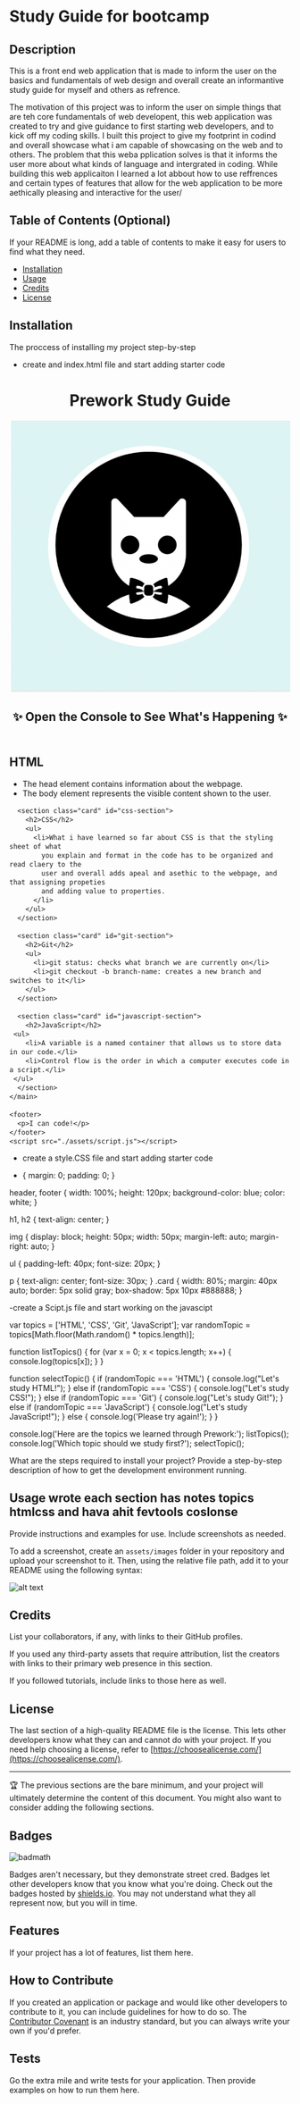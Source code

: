 # Study Guide for bootcamp
## Description

This is a front end web application that is made to inform the user on the basics and fundamentals of web design and overall create an 
informantive study guide for myself and others as refrence.

The motivation of this project was to inform the user on simple things that are teh core fundamentals of web developent, this web application
was created to try and give guidance to first starting web developers, and to kick off my coding skills.
I built this project to give my footprint in codind and overall showcase what i am capable of showcasing on the web and to others.
The problem that this weba pplication solves is that it informs the user more about what kinds of language and intergrated in coding.
While building this web applicaiton I learned a lot abbout how to use reffrences and certain types of features that allow for the 
web application to be more aethically pleasing and interactive for the user/

## Table of Contents (Optional)

If your README is long, add a table of contents to make it easy for users to find what they need.

- [Installation](#installation)
- [Usage](#usage)
- [Credits](#credits)
- [License](#license)

## Installation

The proccess of installing my project step-by-step


- create and index.html file and start adding starter code
<!DOCTYPE html>
<html lang="en">
  <head>
    <meta charset="UTF-8" />
    <meta http-equiv="X-UA-Compatible" content="IE=edge" />
    <meta name="viewport" content="width=device-width, initial-scale=1.0" />
    <link rel="stylesheet" href="./assets/style.css">
    <title>Prework Study Guide</title>
  </head>
  <body>
    <header id="header">
      <h1>Prework Study Guide</h1>
      <img src="./assets/bowtie-cat.png" alt="Profile image of cat wearing a bow tie." />
      <h2>✨ Open the Console to See What's Happening ✨</h2>
    </header>
    <main>
      <section class="card" id="html-section">
        <h2>HTML</h2>
        <ul>
        <li>The head element contains information about the webpage.</li>
        <li>The body element represents the visible content shown to the user.</li>
      </ul>
      </section>

      <section class="card" id="css-section">
        <h2>CSS</h2>
        <ul>
          <li>What i have learned so far about CSS is that the styling sheet of what
            you explain and format in the code has to be organized and read claery to the
            user and overall adds apeal and asethic to the webpage, and that assigning propeties
            and adding value to properties.
          </li>
        </ul>
      </section>

      <section class="card" id="git-section">
        <h2>Git</h2>
        <ul>
          <li>git status: checks what branch we are currently on</li>
          <li>git checkout -b branch-name: creates a new branch and switches to it</li>
        </ul>
      </section>

      <section class="card" id="javascript-section">
        <h2>JavaScript</h2>
     <ul>
        <li>A variable is a named container that allows us to store data in our code.</li>
        <li>Control flow is the order in which a computer executes code in a script.</li>
     </ul>
      </section>
    </main>

    <footer>
      <p>I can code!</p>
    </footer>
    <script src="./assets/script.js"></script>
  </body>
</html>


- create a style.CSS file and start adding starter code

* { 
    margin: 0;
    padding: 0;
}

header,
footer {
    width: 100%;
    height: 120px;
    background-color: blue;
    color: white;
}

h1,
h2 {
    text-align: center;
}

img {
    display: block;
    height: 50px;
    width: 50px;
    margin-left: auto;
    margin-right: auto;
}

ul {
    padding-left: 40px;
    font-size: 20px;
}

p {
    text-align: center;
    font-size: 30px;
  }
  .card {
    width: 80%;
    margin: 40px auto;
    border: 5px solid gray;
    box-shadow: 5px 10px #888888;
  }



-create a Scipt.js file and start working on the javascipt 

var topics = ['HTML', 'CSS', 'Git', 'JavaScript'];
var randomTopic = topics[Math.floor(Math.random() * topics.length)];

function listTopics() {
 for (var x = 0; x < topics.length; x++) {
   console.log(topics[x]);
 }
}

function selectTopic() {
 if (randomTopic === 'HTML') {
   console.log("Let's study HTML!");
 } else if (randomTopic === 'CSS') {
   console.log("Let's study CSS!");
 } else if (randomTopic === 'Git') {
   console.log("Let's study Git!");
 } else if (randomTopic === 'JavaScript') {
   console.log("Let's study JavaScript!");
 } else {
   console.log('Please try again!');
 }
}

console.log('Here are the topics we learned through Prework:');
listTopics();
console.log('Which topic should we study first?');
selectTopic();



What are the steps required to install your project? Provide a step-by-step description of how to get the development environment running.

## Usage wrote each section has notes topics htmlcss and hava ahit fevtools coslonse 

Provide instructions and examples for use. Include screenshots as needed.

To add a screenshot, create an `assets/images` folder in your repository and upload your screenshot to it. Then, using the relative file path, add it to your README using the following syntax:

![alt text](assets/images/screenshot.png)

## Credits

List your collaborators, if any, with links to their GitHub profiles.

If you used any third-party assets that require attribution, list the creators with links to their primary web presence in this section.

If you followed tutorials, include links to those here as well.

## License

The last section of a high-quality README file is the license. This lets other developers know what they can and cannot do with your project. If you need help choosing a license, refer to [https://choosealicense.com/](https://choosealicense.com/).

---

🏆 The previous sections are the bare minimum, and your project will ultimately determine the content of this document. You might also want to consider adding the following sections.

## Badges

![badmath](https://img.shields.io/github/languages/top/nielsenjared/badmath)

Badges aren't necessary, but they demonstrate street cred. Badges let other developers know that you know what you're doing. Check out the badges hosted by [shields.io](https://shields.io/). You may not understand what they all represent now, but you will in time.

## Features

If your project has a lot of features, list them here.

## How to Contribute

If you created an application or package and would like other developers to contribute to it, you can include guidelines for how to do so. The [Contributor Covenant](https://www.contributor-covenant.org/) is an industry standard, but you can always write your own if you'd prefer.

## Tests

Go the extra mile and write tests for your application. Then provide examples on how to run them here.
